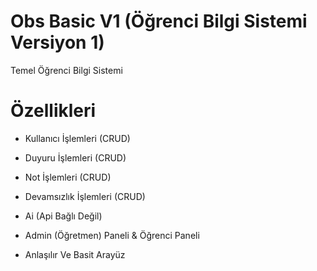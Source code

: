 # Obs Basic V1 (Öğrenci Bilgi Sistemi Versiyon 1)
Temel Öğrenci Bilgi Sistemi

# Özellikleri

- Kullanıcı İşlemleri (CRUD)
- Duyuru İşlemleri (CRUD)
- Not İşlemleri (CRUD)
- Devamsızlık İşlemleri (CRUD)
- Ai (Api Bağlı Değil)

- Admin (Öğretmen) Paneli & Öğrenci Paneli

- Anlaşılır Ve Basit Arayüz
